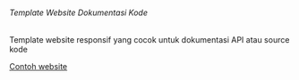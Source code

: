 ###### Template Website Dokumentasi Kode
Template website responsif yang cocok untuk dokumentasi API atau source kode

[Contoh website](https://projectshowcase.great-site.net/readmarkdown14/)

